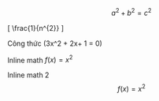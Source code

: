 $$ a^2 + b^2 = c^2$$

[ \frac{1}{n^{2}} \]

Công thức \(3x^2 + 2x+ 1 = 0\)

Inline math $f(x)=x^2$

Inline math 2 $$f(x)=x^2$$
